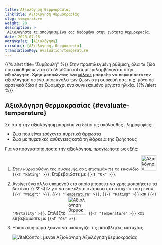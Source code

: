 ```yaml
---
title: Αξιολόγηση θερμοκρασίας
linkTitle: Αξιολόγηση θερμοκρασίας
slug: temperature
weight: 20
description: >
 Αξιολογήστε τα αποθηκευμένα σας δεδομένα στην ενότητα Θερμοκρασία.
date: 2023-07-26
κατηγορίες: [Αξιολόγηση]
ετικέτες: [Αξιολόγηση, Θερμοκρασία]
translationKey: evaluation/temperature
---
```

{{% alert title="Συμβουλή" %}}
Στην προεπιλεγμένη ρύθμιση, όλα τα ζώα που αποθηκεύονται στο VitalControl συμπεριλαμβάνονται στην αξιολόγηση. Χρησιμοποιώντας ένα [φίλτρο](../../filter/) μπορείτε να περιορίσετε την αξιολόγηση σε ένα υποσύνολο των ζώων στη συσκευή σας, π.χ. μόνο σε αρσενικά ζώα ή σε ζώα μέχρι ένα συγκεκριμένο μέγιστο ηλικία.
{{% /alert %}}

## Αξιολόγηση θερμοκρασίας {#evaluate-temperature}

Σε αυτή την αξιολόγηση μπορείτε να δείτε τις ακόλουθες πληροφορίες:
- Ζώα που είναι τρέχοντα πυρετικά άρρωστα
- Ζώα με πυρετικές ασθένειες κατά τη διάρκεια της ζωής τους

Για να πραγματοποιήσετε την αξιολόγηση, προχωρήστε ως εξής:

1. Στην κύρια οθόνη της συσκευής σας επισημάνετε το εικονίδιο &nbsp;<img src="/icons/main/evaluation.svg" width="50" align="bottom" alt="Αξιολόγηση" />&nbsp; `{{<T "Rating" >}}`. Επιβεβαιώστε με `{{<T "Ok" >}}`.

2. Ανοίγει ένα άλλο υπομενού στο οποίο μπορείτε να χρησιμοποιήσετε τα βελάκια △ ▽ ◁ ▷ για να επιλέξετε ανάμεσα στα στοιχεία του μενού `{{<T "Weight" >}}`, `{{<T "Temperature" >}}`, `{{<T "Rating" >}}` και `{{<T "Mortality" >}}`. Επιλέξτε &nbsp;<img src="/icons/evaluation/temperature.svg" width="60" align="bottom" alt="Αξιολόγηση θερμοκρασίας" />&nbsp; `{{<T "Temperature" >}}` και επιβεβαιώστε με `{{<T "Ok" >}}`.

3. Η συσκευή τώρα ξεκινά να υπολογίζει τις μεταβλητές επιτυχίας.

   ![VitalControl: μενού Αξιολόγηση Αξιολόγηση θερμοκρασίας](../images/temperature.png "Αξιολόγηση θερμοκρασίας")
